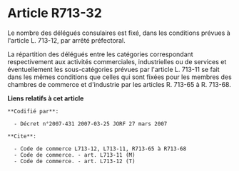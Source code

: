 # Article R713-32

Le nombre des délégués consulaires est fixé, dans les conditions prévues à l'article L. 713-12, par arrêté préfectoral.

La répartition des délégués entre les catégories correspondant respectivement aux activités commerciales, industrielles ou de
services et éventuellement les sous-catégories prévues par l'article L. 713-11 se fait dans les mêmes conditions que celles
qui sont fixées pour les membres des chambres de commerce et d'industrie par les articles R. 713-65 à R. 713-68.

**Liens relatifs à cet article**

	**Codifié par**:

	  - Décret n°2007-431 2007-03-25 JORF 27 mars 2007

	**Cite**:

	  - Code de commerce L713-12, L713-11, R713-65 à R713-68
	  - Code de commerce. - art. L713-11 (M)
	  - Code de commerce. - art. L713-12 (T)
